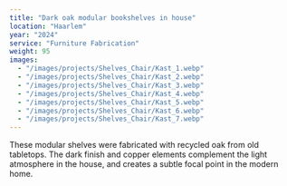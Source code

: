 ```yaml
---
title: "Dark oak modular bookshelves in house"
location: "Haarlem"
year: "2024"
service: "Furniture Fabrication"
weight: 95
images:
  - "/images/projects/Shelves_Chair/Kast_1.webp"
  - "/images/projects/Shelves_Chair/Kast_2.webp"
  - "/images/projects/Shelves_Chair/Kast_3.webp"
  - "/images/projects/Shelves_Chair/Kast_4.webp"
  - "/images/projects/Shelves_Chair/Kast_5.webp"
  - "/images/projects/Shelves_Chair/Kast_6.webp"
  - "/images/projects/Shelves_Chair/Kast_7.webp"
---
```


These modular shelves were fabricated with recycled oak from old tabletops. The dark finish and copper elements complement the light atmosphere in the house, and creates a subtle focal point in the modern home.
